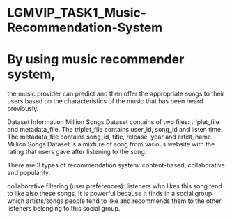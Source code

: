 # LGMVIP_TASK1_Music-Recommendation-System
# By using music recommender system, 
the music provider can predict and then offer the appropriate songs to their users based on the characteristics of the music that has been heard previously.

Dataset Information
Million Songs Dataset contains of two files: triplet_file and metadata_file. The triplet_file contains user_id, song_id and listen time. The metadata_file contains song_id, title, release, year and artist_name. Million Songs Dataset is a mixture of song from various website with the rating that users gave after listening to the song.

There are 3 types of recommendation system: content-based, collaborative and popularity.

collaborative filtering (user preferences): listeners who likes this song tend to like also these songs. 
It is powerful because it finds in a social group which artists/songs people tend to like and recommends them to the other listeners belonging to this social group.
